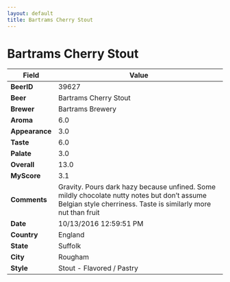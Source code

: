 ```yaml
---
layout: default
title: Bartrams Cherry Stout
---
```


# Bartrams Cherry Stout

| Field         | Value     |
|---------------|-----------|
| **BeerID** | 39627 |
| **Beer** | Bartrams Cherry Stout |
| **Brewer** | Bartrams Brewery |
| **Aroma** | 6.0 |
| **Appearance** | 3.0 |
| **Taste** | 6.0 |
| **Palate** | 3.0 |
| **Overall** | 13.0 |
| **MyScore** | 3.1 |
| **Comments** | Gravity. Pours dark hazy because unfined. Some mildly chocolate nutty notes but don’t assume Belgian style cherriness. Taste is similarly more nut than fruit |
| **Date** | 10/13/2016 12:59:51 PM |
| **Country** | England |
| **State** | Suffolk |
| **City** | Rougham |
| **Style** | Stout - Flavored / Pastry |
